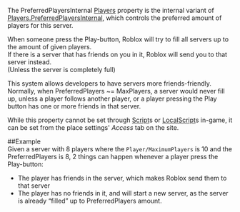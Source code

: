 The PreferredPlayersInternal [Players](https://developer.roblox.com/en-us/api-reference/class/Players) property is the internal variant of [Players.PreferredPlayersInternal](https://developer.roblox.com/en-us/api-reference/property/Players/PreferredPlayersInternal), which controls the preferred amount of players for this server.

When someone press the Play-button, Roblox will try to fill all servers up to the amount of given players.  
If there is a server that has friends on you in it, Roblox will send you to that server instead.  
(Unless the server is completely full)

This system allows developers to have servers more friends-friendly. Normally, when PreferredPlayers ~= MaxPlayers, a server would never fill up, unless a player follows another player, or a player pressing the Play button has one or more friends in that server.

While this property cannot be set through [Script](https://developer.roblox.com/en-us/api-reference/class/Script)s or [LocalScript](https://developer.roblox.com/en-us/api-reference/class/LocalScript)s in-game, it can be set from the place settings' _Access_ tab on the site.

##Example  
Given a server with 8 players where the `Player/MaximumPlayers` is 10 and the PreferredPlayers is 8, 2 things can happen whenever a player press the Play-button:

*   The player has friends in the server, which makes Roblox send them to that server
*   The player has no friends in it, and will start a new server, as the server is already “filled” up to PreferredPlayers amount.